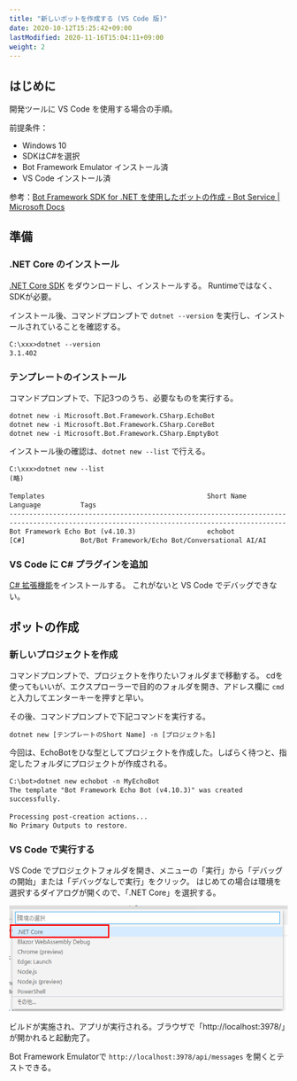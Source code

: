 ```yaml
---
title: "新しいボットを作成する (VS Code 版)"
date: 2020-10-12T15:25:42+09:00
lastModified: 2020-11-16T15:04:11+09:00
weight: 2
---
```


## はじめに
開発ツールに VS Code を使用する場合の手順。

前提条件：

* Windows 10
* SDKはC#を選択
* Bot Framework Emulator インストール済
* VS Code インストール済

参考：[Bot Framework SDK for .NET を使用したボットの作成 - Bot Service | Microsoft Docs](https://docs.microsoft.com/ja-jp/azure/bot-service/dotnet/bot-builder-dotnet-sdk-quickstart?view=azure-bot-service-4.0&tabs=vc)

## 準備
### .NET Core のインストール

[.NET Core SDK](https://dotnet.microsoft.com/download) をダウンロードし、インストールする。
Runtimeではなく、SDKが必要。

インストール後、コマンドプロンプトで `dotnet --version` を実行し、インストールされていることを確認する。

```
C:\xxx>dotnet --version
3.1.402
```

### テンプレートのインストール
コマンドプロンプトで、下記3つのうち、必要なものを実行する。

```
dotnet new -i Microsoft.Bot.Framework.CSharp.EchoBot
dotnet new -i Microsoft.Bot.Framework.CSharp.CoreBot
dotnet new -i Microsoft.Bot.Framework.CSharp.EmptyBot
```

インストール後の確認は、`dotnet new --list` で行える。

```
C:\xxx>dotnet new --list
(略)

Templates                                         Short Name               Language          Tags
--------------------------------------------------------------------------------------------------------------------------------------------
Bot Framework Echo Bot (v4.10.3)                  echobot                  [C#]              Bot/Bot Framework/Echo Bot/Conversational AI/AI
```

### VS Code に C# プラグインを追加
[C# 拡張機能](https://marketplace.visualstudio.com/items?itemName=ms-dotnettools.csharp)をインストールする。
これがないと VS Code でデバッグできない。

## ボットの作成
### 新しいプロジェクトを作成
コマンドプロンプトで、プロジェクトを作りたいフォルダまで移動する。
cdを使ってもいいが、エクスプローラーで目的のフォルダを開き、アドレス欄に `cmd` と入力してエンターキーを押すと早い。

その後、コマンドプロンプトで下記コマンドを実行する。

```
dotnet new [テンプレートのShort Name] -n [プロジェクト名]
```

今回は、EchoBotをひな型としてプロジェクトを作成した。しばらく待つと、指定したフォルダにプロジェクトが作成される。

```
C:\bot>dotnet new echobot -n MyEchoBot
The template "Bot Framework Echo Bot (v4.10.3)" was created successfully.

Processing post-creation actions...
No Primary Outputs to restore.
```

### VS Code で実行する
VS Code でプロジェクトフォルダを開き、メニューの「実行」から「デバッグの開始」または「デバッグなしで実行」をクリック。
はじめての場合は環境を選択するダイアログが開くので、「.NET Core」を選択する。

![](2020-10-14-11-31-49.png)

ビルドが実施され、アプリが実行される。ブラウザで「http://localhost:3978/」が開かれると起動完了。

Bot Framework Emulatorで `http://localhost:3978/api/messages` を開くとテストできる。

